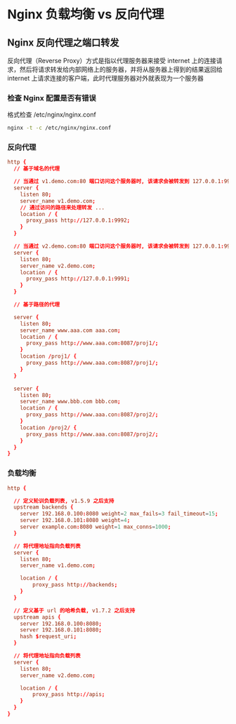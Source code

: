 # Nginx 负载均衡 vs 反向代理

## Nginx 反向代理之端口转发

反向代理（Reverse Proxy）方式是指以代理服务器来接受 internet 上的连接请求，然后将请求转发给内部网络上的服务器，并将从服务器上得到的结果返回给 internet 上请求连接的客户端，此时代理服务器对外就表现为一个服务器

### 检查 Nginx 配置是否有错误

格式检查 /etc/nginx/nginx.conf

```bash
nginx -t -c /etc/nginx/nginx.conf
```

### 反向代理

```conf
http {
  // 基于域名的代理

  // 当通过 v1.demo.com:80 端口访问这个服务器时, 该请求会被转发到 127.0.0.1:9992
  server {
    listen 80;
    server_name v1.demo.com;
    // 通过访问的路径来处理转发 ...
    location / {
      proxy_pass http://127.0.0.1:9992;
    }
  }

  // 当通过 v2.demo.com:80 端口访问这个服务器时, 该请求会被转发到 127.0.0.1:9991
  server {
    listen 80;
    server_name v2.demo.com;
    location / {
      proxy_pass http://127.0.0.1:9991;
    }
  }

  // 基于路径的代理

  server {
    listen 80;
    server_name www.aaa.com aaa.com;
    location / {
      proxy_pass http://www.aaa.com:8087/proj1/;
    }
    location /proj1/ {
      proxy_pass http://www.aaa.com:8087/proj1/;
    }
  }

  server {
    listen 80;
    server_name www.bbb.com bbb.com;
    location / {
      proxy_pass http://www.aaa.con:8087/proj2/;
    }
    location /proj2/ {
      proxy_pass http://www.aaa.con:8087/proj2/;
    }
  }
}
```

### 负载均衡

```conf
http {

  // 定义轮训负载列表, v1.5.9 之后支持
  upstream backends {
    server 192.168.0.100:8080 weight=2 max_fails=3 fail_timeout=15;
    server 192.168.0.101:8080 weight=4;
    server example.com:8080 weight=1 max_conns=1000;
  }

  // 将代理地址指向负载列表
  server {
    listen 80;
    server_name v1.demo.com;

    location / {
        proxy_pass http://backends;
    }
  }

  // 定义基于 url 的哈希负载, v1.7.2 之后支持
  upstream apis {
    server 192.168.0.100:8080;
    server 192.168.0.101:8080;
    hash $request_uri;
  }

  // 将代理地址指向负载列表
  server {
    listen 80;
    server_name v2.demo.com;

    location / {
        proxy_pass http://apis;
    }
  }
}
```
